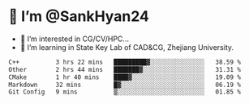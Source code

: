 # 👋 I’m @SankHyan24

- 👀 I’m interested in CG/CV/HPC...
- 🌱 I’m learning in State Key Lab of CAD&CG, Zhejiang University.

<!---
SankHyan24/SankHyan24 is a ✨ special ✨ repository because its `README.md` (this file) appears on your GitHub profile.
You can click the Preview link to take a look at your changes.
--->
<!--START_SECTION:waka-->

```txt
C++          3 hrs 22 mins   █████████▓░░░░░░░░░░░░░░░   38.59 %
Other        2 hrs 44 mins   ███████▓░░░░░░░░░░░░░░░░░   31.31 %
CMake        1 hr 40 mins    ████▓░░░░░░░░░░░░░░░░░░░░   19.09 %
Markdown     32 mins         █▓░░░░░░░░░░░░░░░░░░░░░░░   06.19 %
Git Config   9 mins          ▒░░░░░░░░░░░░░░░░░░░░░░░░   01.85 %
```

<!--END_SECTION:waka-->
